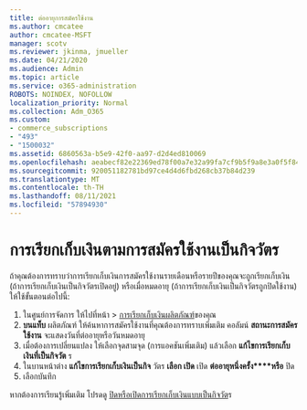 ```yaml
---
title: ต่ออายุการสมัครใช้งาน
ms.author: cmcatee
author: cmcatee-MSFT
manager: scotv
ms.reviewer: jkinma, jmueller
ms.date: 04/21/2020
ms.audience: Admin
ms.topic: article
ms.service: o365-administration
ROBOTS: NOINDEX, NOFOLLOW
localization_priority: Normal
ms.collection: Adm_O365
ms.custom:
- commerce_subscriptions
- "493"
- "1500032"
ms.assetid: 6860563a-b5e9-42f0-aa97-d2d4ed810069
ms.openlocfilehash: aeabecf82e22369ed78f00a7e32a99fa7cf9b5f9a8e3a0f5f84ea68bdbc33642
ms.sourcegitcommit: 920051182781bd97ce4d4d6fbd268cb37b84d239
ms.translationtype: MT
ms.contentlocale: th-TH
ms.lasthandoff: 08/11/2021
ms.locfileid: "57894930"
---
```

# <a name="subscription-recurring-billing"></a>การเรียกเก็บเงินตามการสมัครใช้งานเป็นกิจวัตร

ถ้าคุณต้องการทราบว่าการเรียกเก็บเงินการสมัครใช้งานรายเดือนหรือรายปีของคุณจะถูกเรียกเก็บเงิน (ถ้าการเรียกเก็บเงินเป็นกิจวัตรเปิดอยู่) หรือเมื่อหมดอายุ (ถ้าการเรียกเก็บเงินเป็นกิจวัตรถูกปิดใช้งาน) ให้ใช้ขั้นตอนต่อไปนี้:
  
1. ในศูนย์การจัดการ ให้ไปที่หน้า \> [การเรียกเก็บเงินผลิตภัณฑ์](https://go.microsoft.com/fwlink/p/?linkid=842054)ของคุณ
2. **บนแท็บ** ผลิตภัณฑ์ ให้ค้นหาการสมัครใช้งานที่คุณต้องการทราบเพิ่มเติม คอลัมน์ **สถานะการสมัครใช้งาน** จะแสดงวันที่ต่ออายุหรือวันหมดอายุ
3. เมื่อต้องการเปลี่ยนแปลง ให้เลือกจุดสามจุด (การแอคชันเพิ่มเติม) แล้วเลือก **แก้ไขการเรียกเก็บเงินที่เป็นกิจวัต** ร
4. ในบานหน้าต่าง **แก้ไขการเรียกเก็บเงินเป็นกิจ** วัตร **เลือก เปิด** เปิด **ต่ออายุหนึ่งครั้ง****หรือ** ปิด
5. เลือกบันทึก

หากต้องการเรียนรู้เพิ่มเติม โปรดดู [ปิดหรือเปิดการเรียกเก็บเงินแบบเป็นกิจวัต](https://docs.microsoft.com/microsoft-365/commerce/subscriptions/renew-your-subscription)ร